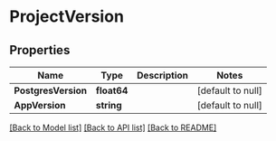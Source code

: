 # ProjectVersion

## Properties
Name | Type | Description | Notes
------------ | ------------- | ------------- | -------------
**PostgresVersion** | **float64** |  | [default to null]
**AppVersion** | **string** |  | [default to null]

[[Back to Model list]](../README.md#documentation-for-models) [[Back to API list]](../README.md#documentation-for-api-endpoints) [[Back to README]](../README.md)

